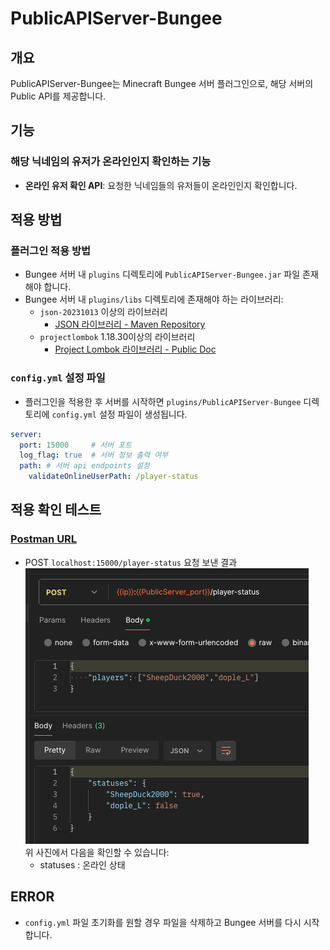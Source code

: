 # PublicAPIServer-Bungee

## 개요

PublicAPIServer-Bungee는 Minecraft Bungee 서버 플러그인으로, 해당 서버의 Public API를 제공합니다.

## 기능

### 해당 닉네임의 유저가 온라인인지 확인하는 기능

- **온라인 유저 확인 API**: 요청한 닉네임들의 유저들이 온라인인지 확인합니다.

## 적용 방법

### 플러그인 적용 방법

- Bungee 서버 내 `plugins` 디렉토리에 `PublicAPIServer-Bungee.jar` 파일 존재해야 합니다.
- Bungee 서버 내 `plugins/libs` 디렉토리에 존재해야 하는 라이브러리:
    - `json-20231013` 이상의 라이브러리
        - [JSON 라이브러리 - Maven Repository](https://mvnrepository.com/artifact/org.json/json)
    - `projectlombok` 1.18.30이상의 라이브러리
        - [Project Lombok 라이브러리 - Public Doc](https://projectlombok.org/download)

### `config.yml` 설정 파일

- 플러그인을 적용한 후 서버를 시작하면 `plugins/PublicAPIServer-Bungee` 디렉토리에 `config.yml` 설정 파일이 생성됩니다.

```yaml
server:
  port: 15000     # 서버 포트
  log_flag: true  # 서버 정보 출력 여부
  path: # 서버 api endpoints 설정 
    validateOnlineUserPath: /player-status
```

## 적용 확인 테스트

### [Postman URL](https://www.postman.com/maintenance-astronaut-53396501/workspace/minecraft-api/request/25507989-7676887b-140c-4fbc-a0a6-98c3ef6202d8?ctx=documentation)

- POST `localhost:15000/player-status` 요청 보낸 결과 <br>
  ![인증 성공.png](./img/유저%20온라인%20상태%20확인.png)<br>
  위 사진에서 다음을 확인할 수 있습니다:
    + statuses : 온라인 상태

## ERROR

- `config.yml` 파일 초기화를 원할 경우 파일을 삭제하고 Bungee 서버를 다시 시작합니다.